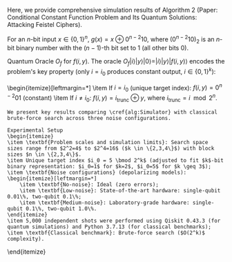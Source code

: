 Here, we provide comprehensive simulation results of Algorithm 2 (Paper: Conditional Constant Function Problem and Its Quantum Solutions:  Attacking  Feistel  Ciphers). 

For an $n$-bit input $x \in \{0,1\}^{n}$, $g(x) = x \oplus 0^{n-2}10$, where $(0^{n-2}10)_2$ is an $n$-bit binary number with the $(n-1)$-th bit set to 1 (all other bits 0).

 Quantum Oracle $O_f$ for $f(i,y)$. The oracle $O_f|i\rangle|y\rangle|0\rangle = |i\rangle|y\rangle|f(i,y)\rangle$ encodes the problem's key property (only $i=i_0$ produces constant output, $i \in \{0,1\}^{k}$):

\begin{itemize}[leftmargin=*]
    \item If $i = i_0$ (unique target index): $f(i,y) = 0^{n-2}01$ (constant)
    \item If $i \neq i_0$: $f(i,y) = i_{\text{trunc}} \oplus y$, where $i_{\text{trunc}} = i \mod 2^{n}$.
    
    We present key results comparing \cref{alg:Simulator} with classical brute-force search across three noise configurations.
    
    Experimental Setup
    \begin{itemize}
    \item \textbf{Problem scales and simulation limits}: Search space sizes range from $2^2=4$ to $2^4=16$ ($k \in \{2,3,4\}$) with block sizes $n \in \{2,3,4\}$.
    \item Unique target index $i_0 = 5 \bmod 2^k$ (adjusted to fit $k$-bit binary representation: $i_0=1$ for $k=2$, $i_0=5$ for $k \geq 3$);
    \item \textbf{Noise configurations} (depolarizing models):
    \begin{itemize}[leftmargin=*]
        \item \textbf{No-noise}: Ideal (zero errors);
        \item \textbf{Low-noise}: State-of-the-art hardware: single-qubit 0.01\%, two-qubit 0.1\%;
        \item \textbf{Medium-noise}: Laboratory-grade hardware: single-qubit 0.1\%, two-qubit 1.0\%.
    \end{itemize}
    \item 5,000 independent shots were performed using Qiskit 0.43.3 (for quantum simulations) and Python 3.7.13 (for classical benchmarks);
    \item \textbf{Classical benchmark}: Brute-force search ($O(2^k)$ complexity).
\end{itemize}

